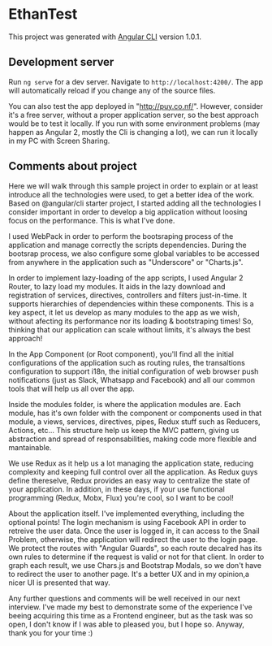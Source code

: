 # EthanTest

This project was generated with [Angular CLI](https://github.com/angular/angular-cli) version 1.0.1.

## Development server

Run `ng serve` for a dev server. Navigate to `http://localhost:4200/`. The app will automatically reload if you change any of the source files.

You can also test the app deployed in "http://puy.co.nf/". However, consider it's a free server, without a proper application server, so the best approach would be
to test it locally. If you run with some environment problems (may happen as Angular 2, mostly the Cli is changing a lot), we can run it locally in my PC with Screen Sharing.

## Comments about project
Here we will walk through this sample project in order to explain or at least introduce all the technologies
were used, to get a better idea of the work. Based on @angular/cli starter project, I started adding
all the technologies I consider important in order to develop a big application without loosing focus on the performance. This is what I've done.

I used WebPack in order to perform the bootsraping process of the application and manage correctly
the scripts dependencies. During the bootsrap process, we also configure some global variables to
be accessed from anywhere in the application such as "Underscore" or "Charts.js".

In order to implement lazy-loading of the app scripts, I used Angular 2 Router, to lazy load my modules. It aids in the lazy download and registration
of services, directives, controllers and filters just-in-time. It supports hierarchies of dependencies within these components. This is a key aspect,
it let us develop as many modules to the app as we wish, without afecting its performance nor its loading & bootstraping times! So, thinking that our application
can scale without limits, it's always the best approach!

In the App Component (or Root component), you'll find all the initial configurations of the application such as routing rules, the transaltions
configuration to support i18n, the initial configuration of web browser push notifications (just as Slack, Whatsapp and Facebook) and all our common tools that will
help us all over the app.

Inside the modules folder, is where the application modules are. Each module, has it's own folder with the component or components used in that module,
a views, services, directives, pipes, Redux stuff such as Reducers, Actions, etc... This structure help us keep the MVC pattern, giving us abstraction
and spread of responsabilities, making code more flexible and mantainable.

We use Redux as it help us a lot managing the application state, reducing complexity and keeping full control over all the application. As Redux guys define thereselve,
Redux provides an easy way to centralize the state of your application. In addition, in these days, if your use functional programming (Redux, Mobx, Flux) you're cool, so I want to be cool!

About the application itself. I've implemented everything, including the optional points! The login mechanism is using Facebook API in order to retreive the user data. Once the user is logged in,
it can access to the Snail Problem, otherwise, the application will redirect the user to the login page. We protect the routes with "Angular Guards", so each route decalred has its own rules to determine if the request is valid or not for that client. In order to graph each result, we use Chars.js and Bootstrap Modals, so we don't have to redirect the user to another page. It's a better UX and in my opinion,a nicer UI is presented that way.

Any further questions and comments will be well received in our next interview. I've made my best to demonstrate some of the experience I've beeing acquiring this time as a Frontend engineer, but as the task was so open, I don't know if I was able to pleased you, but I hope so. Anyway, thank you for your time :)